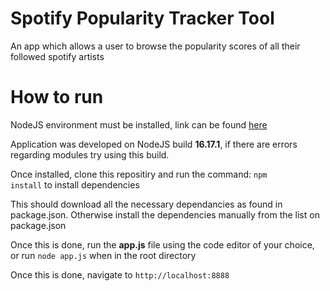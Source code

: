 # Spotify Popularity Tracker Tool
An app which allows a user to browse the popularity scores of all their followed spotify artists

# How to run
NodeJS environment must be installed, link can be found [here](https://nodejs.org/en)

Application was developed on NodeJS build **16.17.1**, if there are errors regarding modules try using this build.

Once installed, clone this repositiry and run the command: <code>npm install</code> to install dependencies

This should download all the necessary dependancies as found in package.json. Otherwise install the dependencies manually from the list on package.json

Once this is done, run the **app.js** file using the code editor of your choice, or run <code>node app.js</code> when in the root directory

Once this is done, navigate to <code>http://localhost:8888</code>
